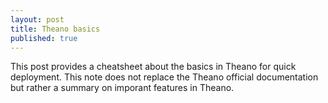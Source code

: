 ```yaml
---
layout: post
title: Theano basics   
published: true
---   
```

This post provides a cheatsheet about the basics in Theano for quick deployment. This note does not replace the Theano official documentation but rather a summary on imporant features in Theano. 
